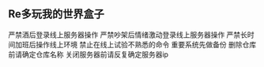 ## Re多玩我的世界盒子
严禁酒后登录线上服务器操作
严禁吵架后情绪激动登录线上服务器操作
严禁长时间加班后操作线上环境
禁止在线上试验不熟悉的命令
重要系统先做备份
删除仓库前请确定仓库名称
关闭服务器前请反复确定服务器ip
